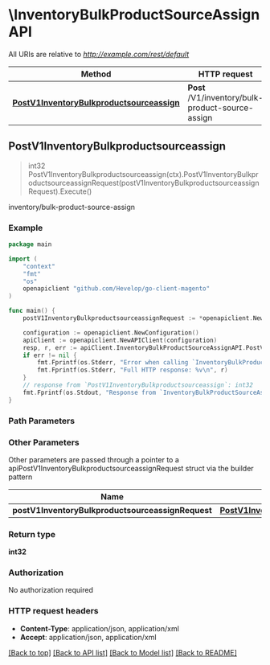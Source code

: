 # \InventoryBulkProductSourceAssignAPI

All URIs are relative to *http://example.com/rest/default*

Method | HTTP request | Description
------------- | ------------- | -------------
[**PostV1InventoryBulkproductsourceassign**](InventoryBulkProductSourceAssignAPI.md#PostV1InventoryBulkproductsourceassign) | **Post** /V1/inventory/bulk-product-source-assign | inventory/bulk-product-source-assign



## PostV1InventoryBulkproductsourceassign

> int32 PostV1InventoryBulkproductsourceassign(ctx).PostV1InventoryBulkproductsourceassignRequest(postV1InventoryBulkproductsourceassignRequest).Execute()

inventory/bulk-product-source-assign



### Example

```go
package main

import (
	"context"
	"fmt"
	"os"
	openapiclient "github.com/Hevelop/go-client-magento"
)

func main() {
	postV1InventoryBulkproductsourceassignRequest := *openapiclient.NewPostV1InventoryBulkproductsourceassignRequest([]string{"Skus_example"}, []string{"SourceCodes_example"}) // PostV1InventoryBulkproductsourceassignRequest |  (optional)

	configuration := openapiclient.NewConfiguration()
	apiClient := openapiclient.NewAPIClient(configuration)
	resp, r, err := apiClient.InventoryBulkProductSourceAssignAPI.PostV1InventoryBulkproductsourceassign(context.Background()).PostV1InventoryBulkproductsourceassignRequest(postV1InventoryBulkproductsourceassignRequest).Execute()
	if err != nil {
		fmt.Fprintf(os.Stderr, "Error when calling `InventoryBulkProductSourceAssignAPI.PostV1InventoryBulkproductsourceassign``: %v\n", err)
		fmt.Fprintf(os.Stderr, "Full HTTP response: %v\n", r)
	}
	// response from `PostV1InventoryBulkproductsourceassign`: int32
	fmt.Fprintf(os.Stdout, "Response from `InventoryBulkProductSourceAssignAPI.PostV1InventoryBulkproductsourceassign`: %v\n", resp)
}
```

### Path Parameters



### Other Parameters

Other parameters are passed through a pointer to a apiPostV1InventoryBulkproductsourceassignRequest struct via the builder pattern


Name | Type | Description  | Notes
------------- | ------------- | ------------- | -------------
 **postV1InventoryBulkproductsourceassignRequest** | [**PostV1InventoryBulkproductsourceassignRequest**](PostV1InventoryBulkproductsourceassignRequest.md) |  | 

### Return type

**int32**

### Authorization

No authorization required

### HTTP request headers

- **Content-Type**: application/json, application/xml
- **Accept**: application/json, application/xml

[[Back to top]](#) [[Back to API list]](../README.md#documentation-for-api-endpoints)
[[Back to Model list]](../README.md#documentation-for-models)
[[Back to README]](../README.md)

